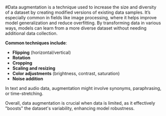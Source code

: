 #Data augmentation 
is a technique used to increase the size and diversity of a dataset by creating modified versions of existing data samples. It’s especially common in fields like image processing, where it helps improve model generalization and reduce overfitting. By transforming data in various ways, models can learn from a more diverse dataset without needing additional data collection.

**Common techniques include**:
- **Flipping** (horizontal/vertical)
- **Rotation**
- **Cropping**
- **Scaling and resizing**
- **Color adjustments** (brightness, contrast, saturation)
- **Noise addition**

In text and audio data, augmentation might involve synonyms, paraphrasing, or time-stretching.

Overall, data augmentation is crucial when data is limited, as it effectively "boosts" the dataset's variability, enhancing model robustness.
